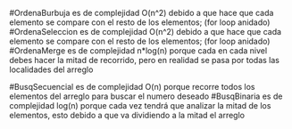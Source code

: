 #OrdenaBurbuja es de complejidad O(n^2) debido a que hace que cada elemento se compare con el resto de los elementos; (for loop anidado)
#OrdenaSeleccion es de complejidad O(n^2) debido a que hace que cada elemento se compare con el resto de los elementos; (for loop anidado)
#OrdenaMerge es de complejidad n*log(n) porque cada en cada nivel debes hacer la mitad de recorrido, pero en realidad se pasa por todas las localidades del arreglo

#BusqSecuencial es de complejidad O(n) porque recorre todos los elementos del arreglo para buscar el numero deseado
#BusqBinaria es de complejidad log(n) porque cada vez tendrá que analizar la mitad de los elementos, esto debido a que va dividiendo a la mitad el arreglo
